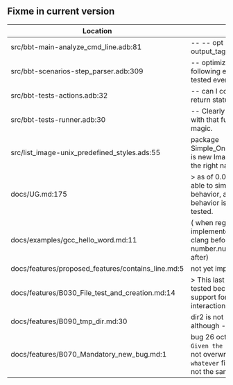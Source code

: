 Fixme in current version
------------------------

Location | Text
---------|-----
src/bbt-main-analyze_cmd_line.adb:81|         --     --  opt -ot / --output_tag not yet coded
src/bbt-scenarios-step_parser.adb:309|                     --  optimization, the following elsif suite is tested even
src/bbt-tests-actions.adb:32|   --  can I compare the return status of spawn with
src/bbt-tests-runner.adb:30|   --  Clearly not confortable with that function, it's magic.
src/list_image-unix_predefined_styles.ads:55|   package Simple_One_Per_Line_Style is new Image_Style --  not the right name at all
docs/UG.md:175|>  as of 0.0.6, bbt is not able to simulate interactive behavior, and so this behavior is only partially tested.  
docs/examples/gcc_hello_word.md:11|( when regexp implemented, add gcc or clang before version, and number.number.number after)
docs/features/proposed_features/contains_line.md:5| not yet implemented.
docs/features/B030_File_test_and_creation.md:14|> This last case is not yet tested because bbt doesn't support for now prompt interaction. ()  
docs/features/B090_tmp_dir.md:30| dir2 is not removed although --cleanup
docs/features/B070_Mandatory_new_bug.md:1| bug 26 oct 2024 : the `Given the file whatever` is not overwriting an existing `whatever` file, even if it has not the same content.
